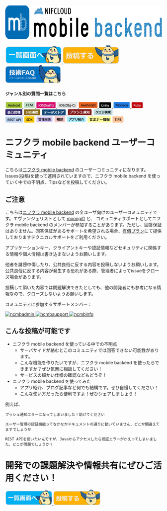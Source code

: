 
<a href="https://mbaas.nifcloud.com/?utm_source=referral&utm_medium=community&utm_campaign=community"><img src="img/mbaas_nifcloud_logo_RGB03.png" alt="" width="700" height="110" border="0" /></a>	

<a href="../../issues">	
  <img src="img/ichirantokou.png" alt="一覧" height="60" border="0" />	
</a>	
<a href="../../issues/new">	
  <img src="img/shinkitokou.png" alt="新規" height="60" border="0" />	
</a>	
<a href="https://github.com/NIFCloud-mbaas/UserCommunity/issues?page=1&q=is%3Aissue+is%3Aopen+%E9%81%8E%E5%8E%BB%E8%B3%AA%E5%95%8F++in%3Atitle&utf8=%E2%9C%93">	
  <img src="img/faqtokou.png" alt="技術FAQ" height="60" border="0" />	
</a>	
<br>	

#### ジャンル別の質問一覧はこちら	

<a href="../../labels/Android">	
  <img src="img/Android.JPG" alt="Android" height="20" border="0" />	
</a>	
<a href="../../labels/FCM">	
  <img src="img/FCM.JPG" alt="Android" height="20" border="0" />	
</a>	
<a href="../../labels/iOS%28Swift%29">	
  <img src="img/Swift.JPG" alt="Swift" height="20" border="0" />	
</a>	
<a href="../../labels/iOS%28Obj-C%29">	
  <img src="img/iOS.JPG" alt="iOS" height="20" border="0" />	
</a>	
<a href="../../labels/JavaScript">	
  <img src="img/Javascript.JPG" alt="JavaScript" height="20" border="0" />	
</a>	
<a href="../../labels/Unity">	
  <img src="img/Unity.JPG" alt="Unity" height="20" border="0" />	
</a>	
<a href="../../labels/Monaca">	
  <img src="img/Monaca.JPG" alt="Monaca" height="20" border="0" />	
</a>	
<a href="../../labels/Ruby">	
  <img src="img/Ruby.JPG" alt="Ruby" height="20" border="0" />	
</a>	

<br>	

<a href="../../labels/会員管理">	
  <img src="img/User.JPG" alt="会員管理" height="20" border="0" />	
</a>	
<a href="../../labels/SNS連携">	
  <img src="img/SNS.JPG" alt="SNS連携" height="20" border="0" />	
</a>	
<a href="../../labels/データストア">	
  <img src="img/Datastore.JPG" alt="データストア" height="20" border="0" />	
</a>	
<a href="../../labels/プッシュ通知">	
  <img src="img/Push.JPG" alt="プッシュ通知" height="20" border="0" />	
</a>	
<a href="../../labels/クエリ検索">	
  <img src="img/Query.JPG" alt="クエリ検索" height="20" border="0" />	
</a>	

<br>	
<a href="../../labels/REST API">	
  <img src="img/RestAPI.JPG" alt="REST API" height="20" border="0" />	
</a>	
<a href="../../labels/SDK">	
  <img src="img/SDK.JPG" alt="SDK" height="20" border="0" />	
</a>	
<a href="../../labels/管理画面">	
  <img src="img/ControlPanel.JPG" alt="管理画面" height="20" border="0" />	
</a>	
<a href="../../labels/相談">	
  <img src="img/soudan.JPG" alt="相談" height="20" border="0" />	
</a>	
<a href="../../labels/アプリ紹介">	
  <img src="img/applishoukai.JPG" alt="アプリ紹介" height="20" border="0" />	
</a>	
<a href="../../labels/セミナー情報">	
  <img src="img/semina.JPG" alt="セミナー" height="20" border="0" />	
</a>	
<a href="../../labels/TIPS">	
  <img src="img/TIPS.JPG" alt="TIPS" height="20" border="0" />	
</a>	



# ニフクラ mobile backend ユーザーコミュニティ	

こちらは[ニフクラ mobile backend](https://mbaas.nifcloud.com/?utm_source=referral&utm_medium=community&utm_campaign=community) のユーザーコミュニティになります。Issues(投稿)を使って運用されていますので、ニフクラ mobile backend を使っていく中での不明点、Tipsなどを投稿してください。	

## ご注意	

こちらは[ニフクラ mobile backend](https://mbaas.nifcloud.com/?utm_source=referral&utm_medium=community&utm_campaign=community) の全ユーザ向けのユーザーコミュニティです。エヴァンジェリストとして [moongift](https://github.com/moongift) と、 コミュニティサポートとしてニフクラ mobile backend のメンバーが参加することがあります。ただし、回答保証はありません。回答保証があるサポートを希望される場合、[有償プラン](https://mbaas.nifcloud.com/price.htm?utm_source=referral&utm_medium=community&utm_campaign=community)にて提供しておりますテクニカルサポートをご利用ください。	

アプリケーションキー、クライアントキーや認証情報などセキュリティに関係する情報や個人情報は書き込まないようお願いします。	

他者を誹謗中傷したり、公共良俗に反する内容を投稿しないようお願いします。公共良俗に反する内容が発生する恐れがある際、管理者によってissueをクローズ場合があります。	

投稿して頂いた内容では問題解決できたとしても、他の開発者にも参考になる情報なので、クローズしないようお願いします。	

コミュニティに参加するサポートメンバー：	
<p>	
<a href="https://github.com/ncmbadmin">	
  <img src="https://avatars2.githubusercontent.com/u/8982421?v=3&s=460" alt="ncmbadmin" height="60" border="0" />	
</a>	
<a href="https://github.com/ncmbsupport">	
  <img src="https://avatars1.githubusercontent.com/u/12031055?v=3&s=460" alt="ncmbsupport" height="60" border="0" />	
</a>	
<a href="https://github.com/ncmbinfo">	
  <img src="https://avatars3.githubusercontent.com/u/8110297?v=3&s=460" alt="ncmbinfo" height="60" border="0" />	
</a>	
</p>	

## こんな投稿が可能です	

- ニフクラ mobile backend を使っている中での不明点	
  - サーバサイドが絡むとこのコミュニティでは回答できない可能性があります。	
  - こんな機能を作りたいですが、ニフクラ mobile backend を使ったらできますか？ぜひ気楽に相談してください！	
  - サービスの細かい仕様の確認などもどうぞ！	
- ニフクラ mobile backend を使ってみた	
  - アプリ紹介、ブログ記事など何でも結構です。ぜひ自慢してください！	
  - こんな使い方だったら便利ですよ！ぜひシェアしましょう！	

例えば、	


```	
プッシュ通知エラーになってしまいました！助けてください	
```	

```	
ユーザー管理の認証機能ってなかなかドキュメントの通りに動いていません、どこか間違えてますでしょうか	
```	

```	
REST APIを使いたいんですが、Javaからアクセスしたら認証エラーがかえってしまいました、どこが問題でしょうか？	
```	

# 開発での課題解決や情報共有にぜひご活用ください！	

<a href="../../issues?q=">	
  <img src="img/ichirantokou.png" alt="一覧" height="50" border="0" />	
</a>	
<a href="../../issues/new">	
  <img src="img/shinkitokou.png" alt="新規" height="50" border="0" />	
</a>	
